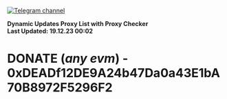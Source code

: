 [![Telegram channel](https://img.shields.io/endpoint?url=https://runkit.io/damiankrawczyk/telegram-badge/branches/master?url=https://t.me/n4z4v0d)](https://t.me/n4z4v0d) 

**Dynamic Updates Proxy List with Proxy Checker**  
**Last Updated: 19.12.23 00:02**

# DONATE (_any evm_) - 0xDEADf12DE9A24b47Da0a43E1bA70B8972F5296F2
